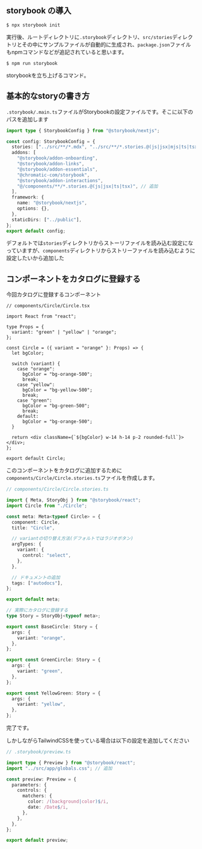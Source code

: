 ## storybook の導入

```console
$ npx storybook init
```

実行後、ルートディレクトリに`.storybook`ディレクトリ、`src/stories`ディレクトリとその中にサンプルファイルが自動的に生成され、`package.json`ファイルもnpmコマンドなどが追記されていると思います。

```console
$ npm run storybook
```

storybookを立ち上げるコマンド。

## 基本的なstoryの書き方

`.storybook/.main.ts`ファイルがStorybookの設定ファイルです。そこに以下のパスを追加します

```ts
import type { StorybookConfig } from "@storybook/nextjs";

const config: StorybookConfig = {
  stories: ["../src/**/*.mdx", "../src/**/*.stories.@(js|jsx|mjs|ts|tsx)"],
  addons: [
    "@storybook/addon-onboarding",
    "@storybook/addon-links",
    "@storybook/addon-essentials",
    "@chromatic-com/storybook",
    "@storybook/addon-interactions",
    "@/components/**/*.stories.@(js|jsx|ts|tsx)", // 追加
  ],
  framework: {
    name: "@storybook/nextjs",
    options: {},
  },
  staticDirs: ["../public"],
};
export default config;
```

デフォルトでは`stories`ディレクトリからストーリファイルを読み込む設定になっていますが、`components`ディレクトリからストリーファイルを読み込むように設定したいから追加した

## コンポーネントをカタログに登録する

今回カタログに登録するコンポーネント

```tsx
// components/Circle/Circle.tsx

import React from "react";

type Props = {
  variant: "green" | "yellow" | "orange";
};

const Circle = ({ variant = "orange" }: Props) => {
  let bgColor;

  switch (variant) {
    case "orange":
      bgColor = "bg-orange-500";
      break;
    case "yellow":
      bgColor = "bg-yellow-500";
      break;
    case "green":
      bgColor = "bg-green-500";
      break;
    default:
      bgColor = "bg-orange-500";
  }

  return <div className={`${bgColor} w-14 h-14 p-2 rounded-full`}></div>;
};

export default Circle;
```

このコンポーネントをカタログに追加するために`components/Circle/Circle.stories.ts`ファイルを作成します。

```ts
// components/Circle/Circle.stories.ts

import { Meta, StoryObj } from "@storybook/react";
import Circle from "./Circle";

const meta: Meta<typeof Circle> = {
  component: Circle,
  title: "Circle",

  // variantの切り替え方法(デフォルトではラジオボタン)
  argTypes: {
    variant: {
      control: "select",
    },
  },

  // ドキュメントの追加
  tags: ["autodocs"],
};

export default meta;

// 実際にカタログに登録する
type Story = StoryObj<typeof meta>;

export const BaseCircle: Story = {
  args: {
    variant: "orange",
  },
};

export const GreenCircle: Story = {
  args: {
    variant: "green",
  },
};

export const YellowGreen: Story = {
  args: {
    variant: "yellow",
  },
};
```

完了です。

しかしながらTailwindCSSを使っている場合は以下の設定を追加してください

```ts
// .storybook/preview.ts

import type { Preview } from "@storybook/react";
import "../src/app/globals.css"; // 追加

const preview: Preview = {
  parameters: {
    controls: {
      matchers: {
        color: /(background|color)$/i,
        date: /Date$/i,
      },
    },
  },
};

export default preview;
```
